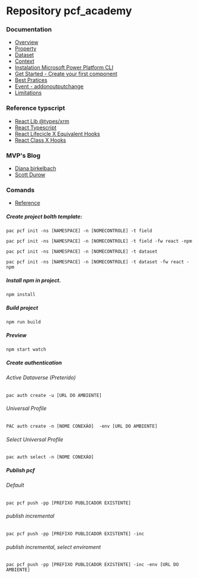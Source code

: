 # Repository pcf_academy
### Documentation

- [Overview](https://learn.microsoft.com/en-us/power-apps/developer/component-framework/overview)
- [Property](https://learn.microsoft.com/en-us/power-apps/developer/component-framework/manifest-schema-reference/property)
- [Dataset](https://learn.microsoft.com/en-us/power-apps/developer/component-framework/reference/dataset)
- [Context](https://learn.microsoft.com/en-us/power-apps/developer/component-framework/reference/context)
- [Instalation Microsoft Power Platform CLI](https://learn.microsoft.com/pt-br/power-platform/developer/cli/introduction)
- [Get Started - Create your first component](https://learn.microsoft.com/pt-br/power-apps/developer/component-framework/implementing-controls-using-typescript?tabs=before)
- [Best Pratices](https://learn.microsoft.com/pt-br/power-apps/developer/component-framework/code-components-best-practices)
- [Event - addonoutputchange](https://learn.microsoft.com/en-us/power-apps/developer/model-driven-apps/clientapi/reference/controls/addonoutputchange)
- [Limitations](https://learn.microsoft.com/pt-br/power-apps/developer/component-framework/limitations)

### Reference typscript 
- [React Lib @types/xrm](https://www.npmjs.com/package/@types/xrm)
- [React Typescript](https://www.typescriptlang.org/pt/docs/handbook/react.html)
- [React Lifecicle X Equivalent Hooks](https://levelup.gitconnected.com/react-lifecycle-methods-and-their-equivalents-in-functional-components-5677a3fa623d)
- [React Class X Hooks](https://dev.to/elanandkumar/react-component-lifecycle-with-hook-6lo)

### MVP's Blog
- [Diana birkelbach](https://dianabirkelbach.wordpress.com)
- [Scott Durow](https://www.develop1.net/public/)

### Comands
- [Reference](https://learn.microsoft.com/en-us/power-platform/developer/cli/reference/pcf#pac-pcf-init)


##### Create project bolth template:
```  
pac pcf init -ns [NAMESPACE] -n [NOMECONTROLE] -t field
```
```  
pac pcf init -ns [NAMESPACE] -n [NOMECONTROLE] -t field -fw react -npm
```  
```  
pac pcf init -ns [NAMESPACE] -n [NOMECONTROLE] -t dataset
```  
```  
pac pcf init -ns [NAMESPACE] -n [NOMECONTROLE] -t dataset -fw react -npm
```  

#####  Install npm in project.  
```  
npm install 
```  

##### Build project
```  
npm run build 
```  

##### Preview 
```  
npm start watch 
```  

##### Create authentication
###### Active Dataverse (Preterido)
```  
pac auth create -u [URL DO AMBIENTE] 
```  
###### Universal Profile
```  
PAC auth create -n [NOME CONEXÃO]  -env [URL DO AMBIENTE] 
``` 
###### Select Universal Profile
```  
pac auth select -n [NOME CONEXÃO]
``` 

##### Publish pcf 
###### Default
```  
pac pcf push -pp [PREFIXO PUBLICADOR EXISTENTE]
```  

###### publish incremental
```  
pac pcf push -pp [PREFIXO PUBLICADOR EXISTENTE] -inc
```  

###### publish incremental, select enviroment
```  
pac pcf push -pp [PREFIXO PUBLICADOR EXISTENTE] -inc -env [URL DO AMBIENTE]
```  